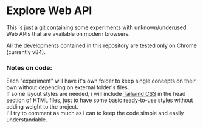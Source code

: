 
# **Explore Web API**

This is just a git containing some experiments with unknown/underused Web APIs that are available on modern browsers.

All the developments contained in this repository are tested only on Chrome (currently v84).


### **Notes on code:**
Each "experiment" will have it's own folder to keep single concepts on their own without depending on external folder's files.\
If some layout styles are needed, i will include [Tailwind CSS](https://tailwindcss.com/) in the head section of HTML files, just to have some basic ready-to-use styles without adding weight to the project.\
I'll try to comment as much as i can to keep the code simple and easily understandable.